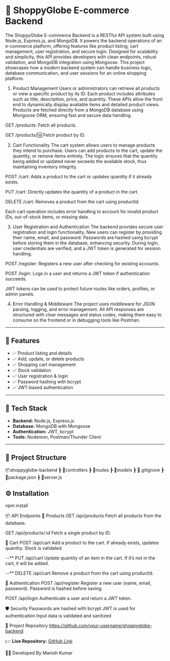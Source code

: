 # 🛒 ShoppyGlobe E-commerce Backend

The ShoppyGlobe E-commerce Backend is a RESTful API system built using Node.js, Express.js, and MongoDB. It powers the backend operations of an e-commerce platform, offering features like product listing, cart management, user registration, and secure login. Designed for scalability and simplicity, this API provides developers with clean endpoints, robust validation, and MongoDB integration using Mongoose.
This project showcases how a modern backend system can handle business logic, database communication, and user sessions for an online shopping platform.

1. Product Management
Users or administrators can retrieve all products or view a specific product by its ID. Each product includes attributes such as title, description, price, and quantity. These APIs allow the front end to dynamically display available items and detailed product views. Products are fetched directly from a MongoDB database using Mongoose ORM, ensuring fast and secure data handling.

GET /products: Fetch all products.

GET /products/:id: Fetch product by ID.

2. Cart Functionality
The cart system allows users to manage products they intend to purchase. Users can add products to the cart, update the quantity, or remove items entirely. The logic ensures that the quantity being added or updated never exceeds the available stock, thus maintaining inventory integrity.

POST /cart: Adds a product to the cart or updates quantity if it already exists.

PUT /cart: Directly updates the quantity of a product in the cart.

DELETE /cart: Removes a product from the cart using productId.

Each cart operation includes error handling to account for invalid product IDs, out-of-stock items, or missing data.

3. User Registration and Authentication
The backend provides secure user registration and login functionality. New users can register by providing their name, email, and password. Passwords are hashed using bcrypt before storing them in the database, enhancing security. During login, user credentials are verified, and a JWT token is generated for session handling.

POST /register: Registers a new user after checking for existing accounts.

POST /login: Logs in a user and returns a JWT token if authentication succeeds.

JWT tokens can be used to protect future routes like orders, profiles, or admin panels.

4. Error Handling & Middleware
The project uses middleware for JSON parsing, logging, and error management. All API responses are structured with clear messages and status codes, making them easy to consume on the frontend or in debugging tools like Postman.

---

## 🚀 Features

- ✅ Product listing and details
- ✅ Add, update, or delete products
- ✅ Shopping cart management
- ✅ Stock validation
- ✅ User registration & login
- ✅ Password hashing with bcrypt
- ✅ JWT-based authentication

---

## 🧰 Tech Stack

- **Backend:** Node.js, Express.js
- **Database:** MongoDB with Mongoose
- **Authentication:** JWT, bcrypt
- **Tools:** Nodemon, Postman/Thunder Client

---

## 📁 Project Structure
📦shoppyglobe-backend
┣ 📂controllers
┣ 📂routes
┣ 📂models
┣ 📜.gitignore
┣ 📜package.json
┣ 📜server.js

## ⚙️ Installation
npm install

📦 API Endpoints
🧾 Products
GET /api/products
Fetch all products from the database.

GET /api/products/:id
Fetch a single product by ID.


🛒 Cart
POST /api/cart
Add a product to the cart. If already exists, updates quantity. Stock is validated.

--** PUT /api/cart
Update quantity of an item in the cart. If it’s not in the cart, it will be added.

--** DELETE /api/cart
Remove a product from the cart using productId.

👤 Authentication
POST /api/register
Register a new user (name, email, password). Password is hashed before saving.

POST /api/login
Authenticate a user and return a JWT token.

🛡️ Security
Passwords are hashed with bcrypt
JWT is used for authentication
Input data is validated and sanitized

🔗 Project Repository
https://github.com/your-username/shoppyglobe-backend


👉 **Live Repository:** [GitHub Link](https://github.com/your-username/shoppyglobe-backend)

👨‍💻 Developed By
Manish Kumar

